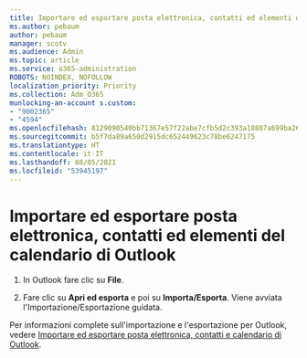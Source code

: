 ```yaml
---
title: Importare ed esportare posta elettronica, contatti ed elementi del calendario di Outlook
ms.author: pebaum
author: pebaum
manager: scotv
ms.audience: Admin
ms.topic: article
ms.service: o365-administration
ROBOTS: NOINDEX, NOFOLLOW
localization_priority: Priority
ms.collection: Adm_O365
munlocking-an-account s.custom:
- "9002365"
- "4594"
ms.openlocfilehash: 8129090540bb71367e57f22abe7cfb5d2c393a18807a699ba26440928a87fbe7
ms.sourcegitcommit: b5f7da89a650d2915dc652449623c78be6247175
ms.translationtype: HT
ms.contentlocale: it-IT
ms.lasthandoff: 08/05/2021
ms.locfileid: "53945197"
---
```

# <a name="import-and-export-outlook-email-contacts-and-calendar-items"></a>Importare ed esportare posta elettronica, contatti ed elementi del calendario di Outlook

1. In Outlook fare clic su **File**.

2. Fare clic su **Apri ed esporta** e poi su **Importa/Esporta**. Viene avviata l'Importazione/Esportazione guidata.

Per informazioni complete sull'importazione e l'esportazione per Outlook, vedere [Importare ed esportare posta elettronica, contatti e calendario di Outlook](https://support.office.com/article/import-and-export-outlook-email-contacts-and-calendar-92577192-3881-4502-b79d-c3bbada6c8ef).
